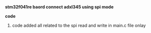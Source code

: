 
**stm32f041re baord connect adxl345 using spi mode**

**code**
1) code added all related to the spi read and write in main.c file onlay 
